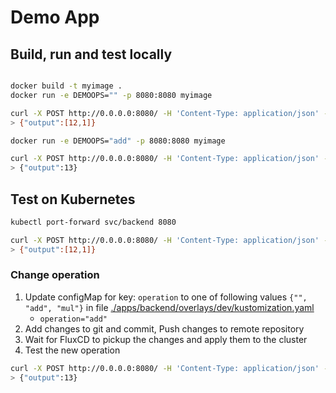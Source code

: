 # Demo App

## Build, run and test locally

```bash

docker build -t myimage .
docker run -e DEMOOPS="" -p 8080:8080 myimage

curl -X POST http://0.0.0.0:8080/ -H 'Content-Type: application/json' -d '{"input_1":12, "input_2":1}'
> {"output":[12,1]}
```

```bash
docker run -e DEMOOPS="add" -p 8080:8080 myimage

curl -X POST http://0.0.0.0:8080/ -H 'Content-Type: application/json' -d '{"input_1":12, "input_2":1}'
> {"output":13}
```

## Test on Kubernetes

```bash
kubectl port-forward svc/backend 8080
```

```bash
curl -X POST http://0.0.0.0:8080/ -H 'Content-Type: application/json' -d '{"input_1":12, "input_2":1}'
> {"output":[12,1]}
```
### Change operation

1. Update configMap for key: `operation` to one of following values `{"", "add", "mul"}` in file [./apps/backend/overlays/dev/kustomization.yaml](../apps/backend/overlays/dev/kustomization.yaml)
    - `operation="add"`
1. Add changes to git and commit, Push changes to remote repository
1. Wait for FluxCD to pickup the changes and apply them to the cluster
1. Test the new operation

```bash
curl -X POST http://0.0.0.0:8080/ -H 'Content-Type: application/json' -d '{"input_1":12, "input_2":1}'
> {"output":13}
```
